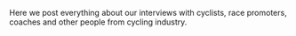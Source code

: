 Here we post everything about our interviews with cyclists, race promoters, coaches and other people from cycling industry.